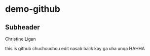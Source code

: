 # demo-github
## Subheader
Christine Ligan

this is github chuchcuchcu
 edit nasab balik kay ga uha unqa HAHHA
 